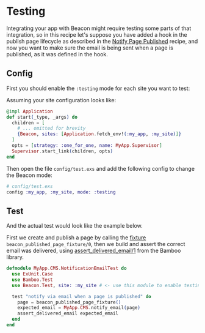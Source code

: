 # Testing

Integrating your app with Beacon might require testing some parts of that integration,
so in this recipe let's suppose you have added a hook in the publish page lifecycle as described in the [Notify Page Published](notify-page-published.md) recipe,
and now you want to make sure the email is being sent when a page is published, as it was defined in the hook.

## Config

First you should enable the `:testing` mode for each site you want to test:

Assuming your site configuration looks like:

```elixir
@impl Application
def start(_type, _args) do
  children = [
    # ... omitted for brevity
    {Beacon, sites: [Application.fetch_env!(:my_app, :my_site)]}
  ]
  opts = [strategy: :one_for_one, name: MyApp.Supervisor]
  Supervisor.start_link(children, opts)
end
```

Then open the file `config/test.exs` and add the following config to change the Beacon mode:

```elixir
# config/test.exs
config :my_app, :my_site, mode: :testing
```

## Test

And the actual test would look like the example below.

First we create and publish a page by calling the [fixture](https://hexdocs.pm/beacon/0.1.0-rc.2/Beacon.Test.Fixtures.html) `beacon_published_page_fixture/0`,
then we build and assert the correct email was delivered, using [assert_delivered_email/1](https://hexdocs.pm/bamboo/Bamboo.Test.html#assert_delivered_email/2)
from the Bamboo library.

```elixir
defmodule MyApp.CMS.NotificationEmailTest do
  use ExUnit.Case
  use Bamboo.Test
  use Beacon.Test, site: :my_site # <- use this module to enable testing utilities

  test "notify via email when a page is published" do
    page = beacon_published_page_fixture()
    expected_email = MyApp.CMS.notify_email(page)
    assert_delivered_email expected_email
  end
end
````